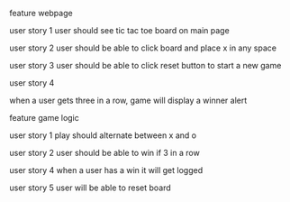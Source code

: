 feature webpage


user story 1
user should see tic tac toe board on main page


user story 2
user should be able to click board and place x in any space


user story 3
user should be able to click reset button to start a new game

user story 4

when a user gets three in a row, game will display a winner alert



feature game logic



user story 1
play should alternate between x and o


user story 2
user should be able to win if 3 in a row


user story 4
when a user has a win it will get logged

user story 5
user will be able to reset board

